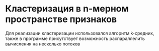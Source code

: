 # Кластеризация в n-мерном пространстве признаков
Для реализации кластеризации использовался алгоритм k-средних, также в программе присутствует возможность распараллелить вычисления на несколько потоков
